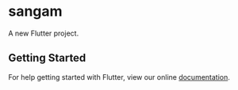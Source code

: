 # sangam

A new Flutter project.

## Getting Started

For help getting started with Flutter, view our online
[documentation](https://flutter.io/).
